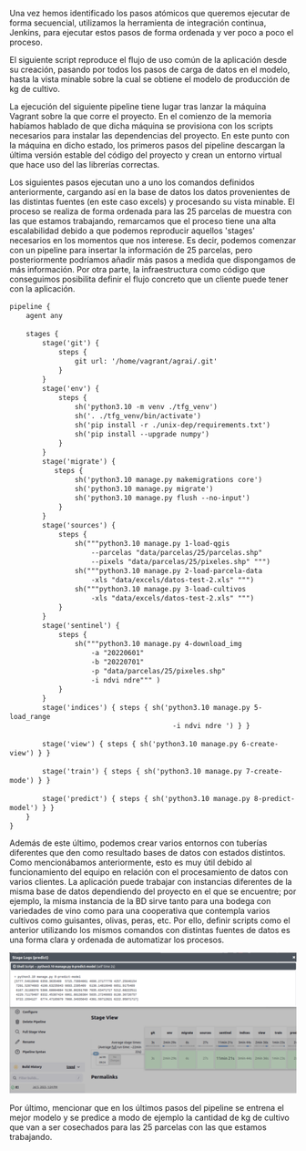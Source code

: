 Una vez hemos identificado los pasos atómicos que queremos ejecutar de forma secuencial, utilizamos la herramienta de integración continua, Jenkins, para ejecutar estos pasos de forma ordenada y ver poco a poco el proceso. 

El siguiente script reproduce el flujo de uso común de la aplicación desde su creación, pasando por todos los pasos de carga de datos en el modelo, hasta la vista minable sobre la cual se obtiene el modelo de producción de kg de cultivo. 

La ejecución del siguiente pipeline tiene lugar tras lanzar la máquina Vagrant sobre la que corre el proyecto. En el comienzo de la memoria habíamos hablado de que dicha máquina se provisiona con los scripts necesarios para instalar las dependencias del proyecto. En este punto con la máquina en dicho estado, los primeros pasos del pipeline descargan la última versión estable del código del proyecto y crean un entorno virtual que hace uso del las librerías correctas. 

Los siguientes pasos ejecutan uno a uno los comandos definidos anteriormente, cargando así en la base de datos los datos provenientes de las distintas fuentes (en este caso excels) y procesando su vista minable. El proceso se realiza de forma ordenada para las 25 parcelas de muestra con las que estamos trabajando, remarcamos que el proceso tiene una alta escalabilidad debido a que podemos reproducir aquellos 'stages' necesarios en los momentos que nos interese. Es decir, podemos comenzar con un pipeline para insertar la información de 25 parcelas, pero posteriormente podríamos añadir más pasos a medida que dispongamos de más información. Por otra parte, la infraestructura como código que conseguimos posibilita definir el flujo concreto que un cliente puede tener con la aplicación. 

```jenkins
pipeline {
    agent any

    stages {
        stage('git') {
            steps {
                git url: '/home/vagrant/agrai/.git'
            }
        }
        stage('env') {
            steps {
                sh('python3.10 -m venv ./tfg_venv')
                sh('. ./tfg_venv/bin/activate')
                sh('pip install -r ./unix-dep/requirements.txt')
                sh('pip install --upgrade numpy')
            }
        }
        stage('migrate') {
           steps {
                sh('python3.10 manage.py makemigrations core')
                sh('python3.10 manage.py migrate')
                sh('python3.10 manage.py flush --no-input')
            }
       	}    
        stage('sources') {
            steps {
                sh("""python3.10 manage.py 1-load-qgis 
	                --parcelas "data/parcelas/25/parcelas.shp" 
	                --pixels "data/parcelas/25/pixeles.shp" """)
                sh("""python3.10 manage.py 2-load-parcela-data 
					-xls "data/excels/datos-test-2.xls" """)
                sh("""python3.10 manage.py 3-load-cultivos 
	                -xls "data/excels/datos-test-2.xls" """)
            }
        }
        stage('sentinel') {
            steps {
                sh("""python3.10 manage.py 4-download_img 
	                -a "20220601" 
	                -b "20220701" 
	                -p "data/parcelas/25/pixeles.shp" 
	                -i ndvi ndre""" )
            }
        }
        stage('indices') { steps { sh('python3.10 manage.py 5-load_range 
									    -i ndvi ndre ') } }
        
        stage('view') { steps { sh('python3.10 manage.py 6-create-view') } }
        
        stage('train') { steps { sh('python3.10 manage.py 7-create-mode') } }
        
        stage('predict') { steps { sh('python3.10 manage.py 8-predict-model') } }
    }
}
```

Además de este último, podemos crear varios entornos con tuberías diferentes que den como resultado bases de datos con estados distintos. Como mencionábamos anteriormente, esto es muy útil debido al funcionamiento del equipo en relación con el procesamiento de datos con varios clientes. La aplicación puede trabajar con instancias diferentes de la misma base de datos dependiendo del proyecto en el que se encuentre; por ejemplo, la misma instancia de la BD sirve tanto para una bodega con variedades de vino como para una cooperativa que contempla varios cultivos como guisantes, olivas, peras, etc. Por ello, definir scripts como el anterior utilizando los mismos comandos con distintas fuentes de datos es una forma clara y ordenada de automatizar los procesos.

![](figures/pipeline.png)

Por último, mencionar que en los últimos pasos del pipeline se entrena el mejor modelo y se predice a modo de ejemplo la cantidad de kg de cultivo que van a ser cosechados para las 25 parcelas con las que estamos trabajando.
